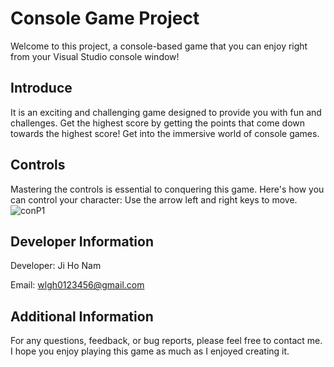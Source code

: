 # Console Game Project

Welcome to this project, a console-based game that you can enjoy right from your Visual Studio console window!

## Introduce

It is an exciting and challenging game designed to provide you with fun and challenges. Get the highest score by getting the points that come down towards the highest score! Get into the immersive world of console games.

## Controls

Mastering the controls is essential to conquering this game. Here's how you can control your character:
Use the arrow left and right keys to move.
![conP1](https://github.com/zxcvbas12/Console-Game-Project/assets/123799257/82ee8778-7635-4fbb-bc7a-7ba25b5bf341)


## Developer Information

Developer: Ji Ho Nam

Email: wlgh0123456@gmail.com

## Additional Information

For any questions, feedback, or bug reports, please feel free to contact me. I hope you enjoy playing this game as much as I enjoyed creating it.
